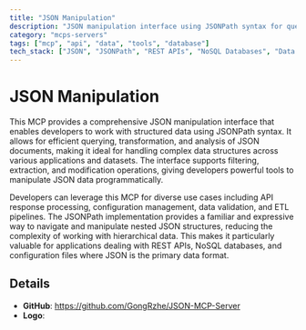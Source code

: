 ```yaml
---
title: "JSON Manipulation"
description: "JSON manipulation interface using JSONPath syntax for querying, transforming, and analyzing structured data across diverse datasets."
category: "mcps-servers"
tags: ["mcp", "api", "data", "tools", "database"]
tech_stack: ["JSON", "JSONPath", "REST APIs", "NoSQL Databases", "Data Processing"]
---
```


# JSON Manipulation

This MCP provides a comprehensive JSON manipulation interface that enables developers to work with structured data using JSONPath syntax. It allows for efficient querying, transformation, and analysis of JSON documents, making it ideal for handling complex data structures across various applications and datasets. The interface supports filtering, extraction, and modification operations, giving developers powerful tools to manipulate JSON data programmatically.

Developers can leverage this MCP for diverse use cases including API response processing, configuration management, data validation, and ETL pipelines. The JSONPath implementation provides a familiar and expressive way to navigate and manipulate nested JSON structures, reducing the complexity of working with hierarchical data. This makes it particularly valuable for applications dealing with REST APIs, NoSQL databases, and configuration files where JSON is the primary data format.

## Details

- **GitHub**: https://github.com/GongRzhe/JSON-MCP-Server
- **Logo**: 
